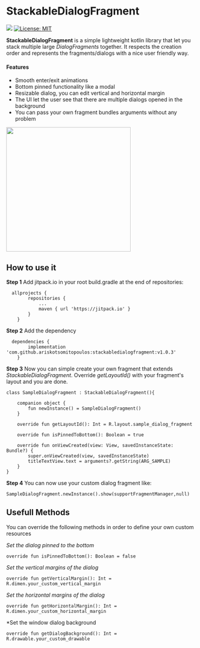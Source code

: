 # StackableDialogFragment

[![](https://jitpack.io/v/ariskotsomitopoulos/stackabledialogfragment.svg)](https://jitpack.io/#ariskotsomitopoulos/stackabledialogfragment)
[![License: MIT](https://img.shields.io/badge/License-MIT-yellow.svg)](https://github.com/ariskotsomitopoulos/StackableDialogFragment/blob/master/LICENSE)


**StackableDialogFragment** is a simple lightweight kotlin library that let you stack multiple large *DialogFragments* together. It respects the creation order and represents the fragments/dialogs with a nice user friendly way.

#### Features
* Smooth enter/exit animations
* Bottom pinned functionality like a modal
* Resizable dialog, you can edit vertical and horizontal margin
* The UI let the user see that there are multiple dialogs opened in the background
* You can pass your own fragment bundles arguments without any problem

<img src="https://github.com/ariskotsomitopoulos/StackableDialogFragment/blob/master/demo/stackable_dialog_fragment_record_01.gif" width="330">


How to use it
------
**Step 1** Add jitpack.io in your root build.gradle at the end of repositories:
```
  allprojects {
	 	repositories {
			...
			maven { url 'https://jitpack.io' }
		}
	}
```
**Step 2** Add the dependency
```
  dependencies {
	    implementation 'com.github.ariskotsomitopoulos:stackabledialogfragment:v1.0.3'
	}
```

**Step 3**  Now you can simple create your own fragment that extends *StackableDialogFragment*. Override *getLayoutId()* with your fragment's layout and you are done.
```
class SampleDialogFragment : StackableDialogFragment(){

    companion object {
        fun newInstance() = SampleDialogFragment()
    }

    override fun getLayoutId(): Int = R.layout.sample_dialog_fragment

    override fun isPinnedToBottom(): Boolean = true

    override fun onViewCreated(view: View, savedInstanceState: Bundle?) {
        super.onViewCreated(view, savedInstanceState)
        titleTextView.text = arguments?.getString(ARG_SAMPLE)
    }
}
```
**Step 4**  You can now use your custom dialog fragment like:
```
SampleDialogFragment.newInstance().show(supportFragmentManager,null)
```

Usefull Methods
------
You can override the following methods in order to define your own custom resources

*Set the dialog pinned to the bottom*
```
override fun isPinnedToBottom(): Boolean = false
```
*Set the vertical margins of the dialog*
```
override fun getVerticalMargin(): Int = R.dimen.your_custom_vertical_margin
```
*Set the horizontal margins of the dialog*
```
override fun getHorizontalMargin(): Int = R.dimen.your_custom_horizontal_margin
```
*Set the window dialog background
```
override fun getDialogBackground(): Int = R.drawable.your_custom_drawable
```
